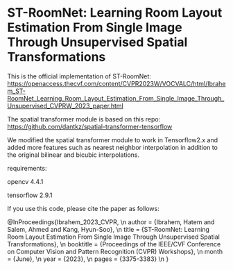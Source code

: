 # ST-RoomNet: Learning Room Layout Estimation From Single Image Through Unsupervised Spatial Transformations

This is the official implementation of ST-RoomNet: https://openaccess.thecvf.com/content/CVPR2023W/VOCVALC/html/Ibrahem_ST-RoomNet_Learning_Room_Layout_Estimation_From_Single_Image_Through_Unsupervised_CVPRW_2023_paper.html

The spatial transformer module is based on this repo: https://github.com/dantkz/spatial-transformer-tensorflow

We modified the spatial transformer module to work in Tensorflow2.x and added more features such as nearest neighbor interpolation in addition to the original bilinear and bicubic interpolations.

requirements:

opencv 4.4.1

tensorflow 2.9.1

If you use this code, please cite the paper as follows:

@InProceedings{Ibrahem_2023_CVPR, \n
    author    = {Ibrahem, Hatem and Salem, Ahmed and Kang, Hyun-Soo}, \n
    title     = {ST-RoomNet: Learning Room Layout Estimation From Single Image Through Unsupervised Spatial Transformations}, \n
    booktitle = {Proceedings of the IEEE/CVF Conference on Computer Vision and Pattern Recognition (CVPR) Workshops}, \n
    month     = {June}, \n
    year      = {2023}, \n
    pages     = {3375-3383} \n
}
